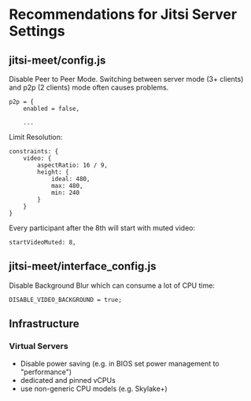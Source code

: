 # Recommendations for Jitsi Server Settings

## jitsi-meet/config.js

Disable Peer to Peer Mode.
Switching between server mode (3+ clients) and p2p (2 clients) mode often causes problems.

```
p2p = {
    enabled = false,

    ...
```

Limit Resolution:

```
constraints: {
    video: {
        aspectRatio: 16 / 9,
        height: {
            ideal: 480,
            max: 480,
            min: 240
        }
    }
}
```

Every participant after the 8th will start with muted video:

```
startVideoMuted: 8,
```


## jitsi-meet/interface_config.js

Disable Background Blur which can consume a lot of CPU time:

```
DISABLE_VIDEO_BACKGROUND = true;
```


## Infrastructure

### Virtual Servers

* Disable power saving (e.g. in BIOS set power management to "performance")
* dedicated and pinned vCPUs
* use non-generic CPU models (e.g. Skylake+)
